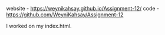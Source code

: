 website - https://weynikahsay.github.io/Assignment-12/
code - https://github.com/WeyniKahsay/Assignment-12

I worked on my index.html.

